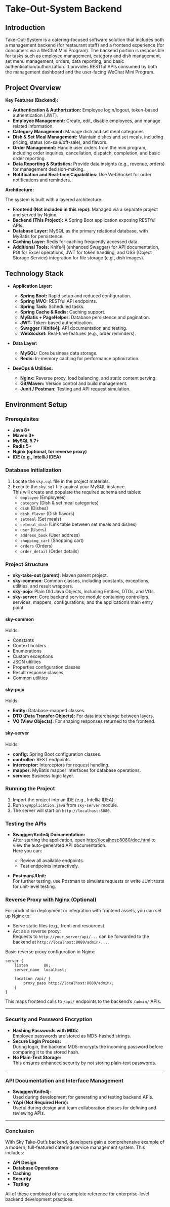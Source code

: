 # Take-Out-System Backend

## Introduction

Take-Out-System is a catering-focused software solution that includes both a management backend (for restaurant staff) and a frontend experience (for consumers via a WeChat Mini Program). The backend portion is responsible for tasks such as employee management, category and dish management, set menu management, orders, data reporting, and basic authentication/authorization. It provides RESTful APIs consumed by both the management dashboard and the user-facing WeChat Mini Program.

## Project Overview

**Key Features (Backend):**

- **Authentication & Authorization:** Employee login/logout, token-based authentication (JWT).
- **Employee Management:** Create, edit, disable employees, and manage related information.
- **Category Management:** Manage dish and set meal categories.
- **Dish & Set Meal Management:** Maintain dishes and set meals, including pricing, status (on-sale/off-sale), and flavors.
- **Order Management:** Handle user orders from the mini program, including order inquiries, cancellation, dispatch, completion, and basic order reporting.
- **Data Reporting & Statistics:** Provide data insights (e.g., revenue, orders) for management decision-making.
- **Notification and Real-time Capabilities:** Use WebSocket for order notifications and reminders.

**Architecture:**

The system is built with a layered architecture:

- **Frontend (Not included in this repo):** Managed via a separate project and served by Nginx.
- **Backend (This Project):** A Spring Boot application exposing RESTful APIs.
- **Database Layer:** MySQL as the primary relational database, with MyBatis for persistence.
- **Caching Layer:** Redis for caching frequently accessed data.
- **Additional Tools:** Knife4j (enhanced Swagger) for API documentation, POI for Excel operations, JWT for token handling, and OSS (Object Storage Service) integration for file storage (e.g., dish images).

## Technology Stack

- **Application Layer:**
  - **Spring Boot:** Rapid setup and reduced configuration.
  - **Spring MVC:** RESTful API endpoints.
  - **Spring Task:** Scheduled tasks.
  - **Spring Cache & Redis:** Caching support.
  - **MyBatis + PageHelper:** Database persistence and pagination.
  - **JWT:** Token-based authentication.
  - **Swagger / Knife4j:** API documentation and testing.
  - **WebSocket:** Real-time features (e.g., order reminders).

- **Data Layer:**
  - **MySQL:** Core business data storage.
  - **Redis:** In-memory caching for performance optimization.

- **DevOps & Utilities:**
  - **Nginx:** Reverse proxy, load balancing, and static content serving.
  - **Git/Maven:** Version control and build management.
  - **Junit / Postman:** Testing and API request simulation.

## Environment Setup

### Prerequisites

- **Java 8+**
- **Maven 3+**
- **MySQL 5.7+**
- **Redis 5+**
- **Nginx (optional, for reverse proxy)**
- **IDE (e.g., IntelliJ IDEA)**

### Database Initialization

1. Locate the `sky.sql` file in the project materials.
2. Execute the `sky.sql` file against your MySQL instance.  
   This will create and populate the required schema and tables:
   - `employee` (Employees)
   - `category` (Dish & set meal categories)
   - `dish` (Dishes)
   - `dish_flavor` (Dish flavors)
   - `setmeal` (Set meals)
   - `setmeal_dish` (Link table between set meals and dishes)
   - `user` (Users)
   - `address_book` (User address)
   - `shopping_cart` (Shopping cart)
   - `orders` (Orders)
   - `order_detail` (Order details)

### Project Structure

- **sky-take-out (parent)**: Maven parent project.
- **sky-common**: Common classes, including constants, exceptions, utilities, and result wrappers.
- **sky-pojo**: Plain Old Java Objects, including Entities, DTOs, and VOs.
- **sky-server**: Core backend service module containing controllers, services, mappers, configurations, and the application’s main entry point.

#### sky-common  
Holds:
- Constants
- Context holders
- Enumerations
- Custom exceptions
- JSON utilities
- Properties configuration classes
- Result response classes
- Common utilities

#### sky-pojo  
Holds:
- **Entity:** Database-mapped classes.
- **DTO (Data Transfer Objects):** For data interchange between layers.
- **VO (View Objects):** For shaping responses returned to the frontend.

#### sky-server  
Holds:
- **config:** Spring Boot configuration classes.
- **controller:** REST endpoints.
- **interceptor:** Interceptors for request handling.
- **mapper:** MyBatis mapper interfaces for database operations.
- **service:** Business logic layer.

### Running the Project

1. Import the project into an IDE (e.g., IntelliJ IDEA).
2. Run `SkyApplication.java` from `sky-server` module.
3. The server will start on `http://localhost:8080`.

### Testing the APIs

- **Swagger/Knife4j Documentation:**  
  After starting the application, open [http://localhost:8080/doc.html](http://localhost:8080/doc.html) to view the auto-generated API documentation.  
  Here you can:
  - Review all available endpoints.
  - Test endpoints interactively.

- **Postman/JUnit:**  
  For further testing, use Postman to simulate requests or write JUnit tests for unit-level testing.

### Reverse Proxy with Nginx (Optional)

For production deployment or integration with frontend assets, you can set up Nginx to:
- Serve static files (e.g., front-end resources).
- Act as a reverse proxy:  
  Requests to `http://your_server/api/...` can be forwarded to the backend at `http://localhost:8080/admin/...`.

Basic reverse proxy configuration in Nginx:
```nginx
server {
    listen       80;
    server_name  localhost;

    location /api/ {
        proxy_pass http://localhost:8080/admin/;
    }
}
```
This maps frontend calls to `/api/` endpoints to the backend’s `/admin/` APIs.

---

### Security and Password Encryption

- **Hashing Passwords with MD5:**  
  Employee passwords are stored as MD5-hashed strings.
- **Secure Login Process:**  
  During login, the backend MD5-encrypts the incoming password before comparing it to the stored hash.
- **No Plain-Text Storage:**  
  This ensures enhanced security by not storing plain-text passwords.

---

### API Documentation and Interface Management

- **Swagger/Knife4j:**  
  Used during development for generating and testing backend APIs.
- **YApi (Not Required Here):**  
  Useful during design and team collaboration phases for defining and reviewing APIs.

---

### Conclusion

With Sky Take-Out’s backend, developers gain a comprehensive example of a modern, full-featured catering service management system. This includes:

- **API Design**
- **Database Operations**
- **Caching**
- **Security**
- **Testing**

All of these combined offer a complete reference for enterprise-level backend development practices.

